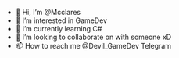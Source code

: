 - 👋 Hi, I’m @Mcclares
- 👀 I’m interested in GameDev
- 🌱 I’m currently learning C#
- 💞️ I’m looking to collaborate on with someone xD
- 📫 How to reach me @Devil_GameDev Telegram

<!---
Mcclares/Mcclares is a ✨ special ✨ repository because its `README.md` (this file) appears on your GitHub profile.
You can click the Preview link to take a look at your changes.
--->
